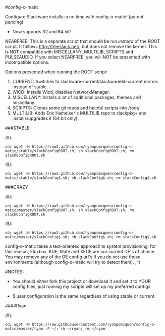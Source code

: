 #config-o-matic

Configure Slackware installs in no time with config-o-matic! (patent pending)

- Now supports 32 and 64 bit!

NEARFREE: This is a separate script that should be run *instead* of the ROOT script. It follows http://freeslack.net/, but does not remove the kernel. This is NOT compatible with MISCELLANY, MULTILIB, SCRIPTS and PULSEAUDIO. If you select NEARFREE, you will NOT be presented with incompatible options.

Options presented when running the ROOT script:


1. CURRENT: Switches to slackware-current/slackware64-current mirrors instead of stable.
2. WICD: Installs Wicd, disables NetworkManager.
3. MISCELLANY: Installs a lot of additional packages, themes and miscellany.
4. SCRIPTS: Clones some git repos and helpful scripts into /root/.
5. MULTILIB: Adds Eric Hameleer's MULTILIB repo to slackpkg+ and installs/upgrades it (64 bit only).


###STABLE


(#):

```cd; wget -N https://raw2.github.com/ryanpcmcquen/config-o-matic/stable/slackConfigROOT.sh; sh slackConfigROOT.sh; rm slackConfigROOT.sh```

($):

```cd; wget -N https://raw2.github.com/ryanpcmcquen/config-o-matic/stable/slackConfig$.sh; sh slackConfig$.sh; rm slackConfig$.sh```


###CRAZY


(#):

```cd; wget -N https://raw2.github.com/ryanpcmcquen/config-o-matic/master/slackConfigROOT.sh; sh slackConfigROOT.sh; rm slackConfigROOT.sh```

($):

```cd; wget -N https://raw2.github.com/ryanpcmcquen/config-o-matic/master/slackConfig$.sh; sh slackConfig$.sh; rm slackConfig$.sh```


config-o-matic takes a text-oriented approach to system provisioning, for this reason, Fluxbox, KDE, Mate and XFCE are our current DE's of choice. You may remove any of the DE config url's if you do not use those environments (although config-o-matic will try to detect them).  ;^)

#NOTES:
 - You should either fork this project or download it and set it to YOUR config files, just running my scripts will set up my preferred configs.

 - $ user configuration is the same regardless of using stable or current.


####Ryan:

(#):

```cd; wget -N https://raw.githubusercontent.com/ryanpcmcquen/config-o-matic/master/ryan -P ~/; sh ~/ryan; rm ~/ryan```
